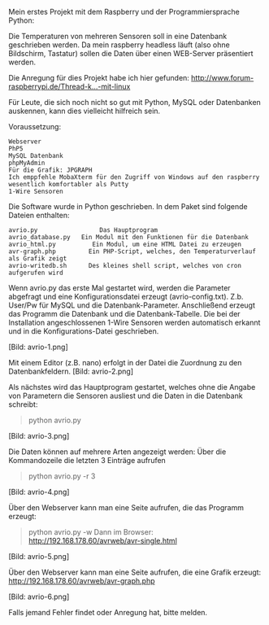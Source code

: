 Mein erstes Projekt mit dem Raspberry und der Programmiersprache Python:

Die Temperaturen von mehreren Sensoren soll in eine Datenbank geschrieben werden.
Da mein raspberry headless läuft (also ohne Bildschirm, Tastatur) sollen die Daten über einen WEB-Server präsentiert werden.

Die Anregung für dies Projekt habe ich hier gefunden:
http://www.forum-raspberrypi.de/Thread-k...-mit-linux

Für Leute, die sich noch nicht so gut mit Python, MySQL oder Datenbanken auskennen, kann dies vielleicht hilfreich sein.

Voraussetzung:

    Webserver
    PhP5
    MySQL Datenbank
    phpMyAdmin
    Für die Grafik: JPGRAPH
    Ich emppfehle MobaXterm für den Zugriff von Windows auf den raspberry
    wesentlich komfortabler als Putty
    1-Wire Sensoren



Die Software wurde in Python geschrieben.
In dem Paket sind folgende Dateien enthalten:

    avrio.py                 Das Hauptprogram
    avrio_database.py   Ein Modul mit den Funktionen für die Datenbank
    avrio_html.py          Ein Modul, um eine HTML Datei zu erzeugen
    avr-graph.php         Ein PHP-Script, welches, den Temperaturverlauf als Grafik zeigt
    avrio-writedb.sh      Des kleines shell script, welches von cron aufgerufen wird


Wenn avrio.py das erste Mal gestartet wird, werden die Parameter abgefragt und eine Konfigurationsdatei erzeugt (avrio-config.txt).
Z.b. User/Pw für MySQL und die Datenbank-Parameter.
Anschließend erzeugt das Programm die Datenbank und die Datenbank-Tabelle.
Die bei der Installation angeschlossenen 1-Wire Sensoren werden automatisch erkannt und in die Konfigurations-Datei geschrieben.

[Bild: avrio-1.png]


Mit einem Editor (z.B. nano) erfolgt in der Datei die Zuordnung zu den Datenbankfeldern.
[Bild: avrio-2.png]


Als nächstes wird das Hauptprogram gestartet, welches ohne die Angabe von Parametern die Sensoren ausliest und die Daten in die Datenbank schreibt:
> python avrio.py

[Bild: avrio-3.png]


Die Daten können auf mehrere Arten angezeigt werden:
Über die Kommandozeile die letzten 3 Einträge aufrufen
> python avrio.py -r 3

[Bild: avrio-4.png]


Über den Webserver kann man eine Seite aufrufen, die das Programm erzeugt:
> python avrio.py -w
Dann im Browser: http://192.168.178.60/avrweb/avr-single.html

[Bild: avrio-5.png]


Über den Webserver kann man eine Seite aufrufen, die eine Grafik erzeugt:
http://192.168.178.60/avrweb/avr-graph.php

[Bild: avrio-6.png]



Falls jemand Fehler findet oder Anregung hat, bitte melden.